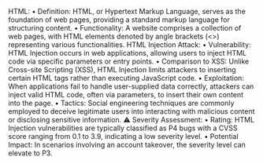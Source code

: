 HTML:
•	Definition: HTML, or Hypertext Markup Language, serves as the foundation of web pages, providing a standard markup language for structuring content.
•	Functionality: A website comprises a collection of web pages, with HTML elements denoted by angle brackets (<>) representing various functionalities.
HTML Injection Attack:
•	Vulnerability: HTML Injection occurs in web applications, allowing users to inject HTML code via specific parameters or entry points.
•	Comparison to XSS: Unlike Cross-site Scripting (XSS), HTML Injection limits attackers to inserting certain HTML tags rather than executing JavaScript code.
•	Exploitation: When applications fail to handle user-supplied data correctly, attackers can inject valid HTML code, often via parameters, to insert their own content into the page.
•	Tactics: Social engineering techniques are commonly employed to deceive legitimate users into interacting with malicious content or disclosing sensitive information.
⚠️ Severity Assessment:
•	Rating: HTML Injection vulnerabilities are typically classified as P4 bugs with a CVSS score ranging from 0.1 to 3.9, indicating a low severity level.
•	Potential Impact: In scenarios involving an account takeover, the severity level can elevate to P3.
